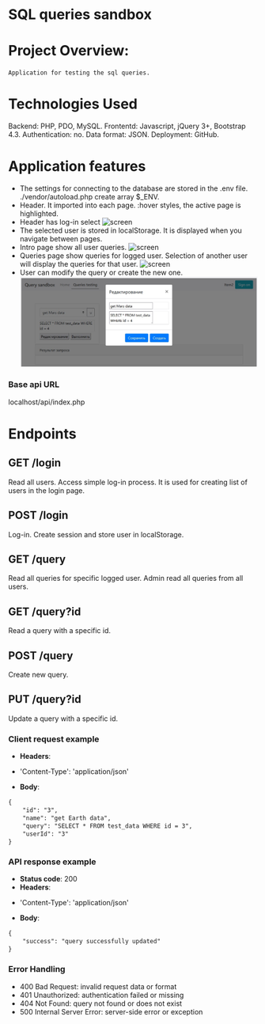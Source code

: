 ﻿# SQL queries sandbox

# Project Overview:
```
Application for testing the sql queries.
```
# Technologies Used
Backend: PHP, PDO, MySQL.
Frontentd: Javascript, jQuery 3+, Bootstrap 4.3.
Authentication: no.
Data format: JSON.
Deployment: GitHub.

# Application features
- The settings for connecting to the database are stored in the .env file. ./vendor/autoload.php create array $_ENV.
- Header. It imported into each page. :hover styles, the active page is highlighted.
- Header has log-in select
![screen](https://github.com/bart-git21/JS-PHP-MySQL--sql-queries-testing/blob/main/login.jpg)
- The selected user is stored in localStorage. It is displayed when you navigate between pages. 
- Intro page show all user queries.
![screen](https://github.com/bart-git21/JS-PHP-MySQL--sql-queries-testing/blob/main/intro.jpg)
- Queries page show queries for logged user. Selection of another user will display the queries for that user.
![screen](https://github.com/bart-git21/JS-PHP-MySQL--sql-queries-testing/blob/main/query.jpg)
- User can modify the query or create the new one.
![screen](https://github.com/bart-git21/JS-PHP-MySQL--sql-queries-sandbox/blob/main/edit.jpg)

### Base api URL
localhost/api/index.php

# Endpoints

## GET /login
Read all users. Access simple log-in process. It is used for creating list of users in the login page.

## POST /login
Log-in. Create session and store user in localStorage.

## GET /query
Read all queries for specific logged user. Admin read all queries from all users.

## GET /query?id
Read a query with a specific id.

## POST /query
Create new query.

## PUT /query?id
Update a query with a specific id.
### Client request example
* **Headers**:
+ 'Content-Type': 'application/json'
* **Body**:
```
{
    "id": "3",
    "name": "get Earth data",
    "query": "SELECT * FROM test_data WHERE id = 3",
    "userId": "3"
}
```
### API response example
* **Status code**: 200
* **Headers**:
+ 'Content-Type': 'application/json'
* **Body**:
```
{
    "success": "query successfully updated"
}
```
### Error Handling
- 400 Bad Request: invalid request data or format
- 401 Unauthorized: authentication failed or missing
- 404 Not Found: query not found or does not exist
- 500 Internal Server Error: server-side error or exception
